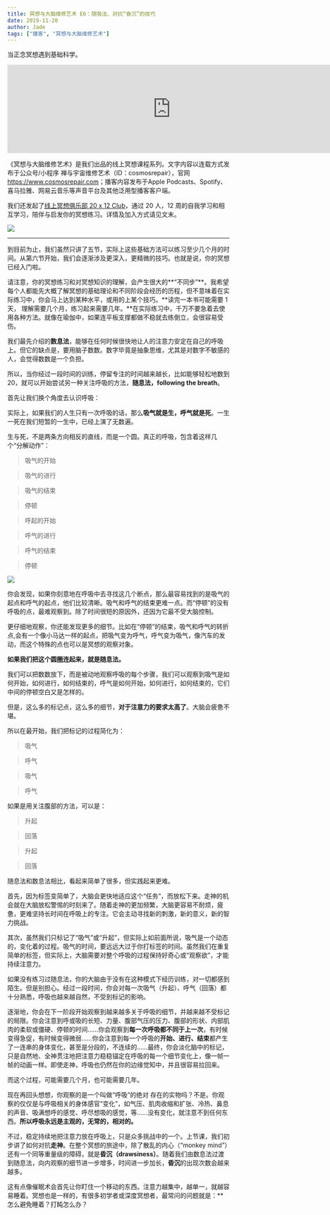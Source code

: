 ```yaml
---
title: 冥想与大脑维修艺术 E6：随吸法、对抗“昏沉”的技巧
date: 2019-11-20
author: Jade
tags: ["播客", "冥想与大脑维修艺术"]
---
```


当正念冥想遇到基础科学。

<!--more-->

<iframe src="https://fireside.fm/player/v2/_A1PHktO+kDIG6Ycm?theme=light" width="740" height="200" frameborder="0" scrolling="no"></iframe>

《冥想与大脑维修艺术》是我们出品的线上冥想课程系列。文字内容以连载方式发布于公众号/小程序 禅与宇宙维修艺术（ID：cosmosrepair），官网 <https://www.cosmosrepair.com>；播客内容发布于Apple Podcasts、Spotify、喜马拉雅、网易云音乐等声音平台及其他泛用型播客客户端。

我们还发起了[线上冥想俱乐部 20 x 12 Club](https://mp.weixin.qq.com/s?__biz=MzA5Nzk4MDMxMg==&mid=2247484834&idx=1&sn=ebd2c537b12e63baef2e9eaac505c26b&chksm=9099df55a7ee5643ab84485931d52082bbb2a6ee7078bdd536faf2cbbcb7bb22783aeaf13d4b&scene=21#wechat_redirect)，通过 20 人，12 周的自我学习和相互学习，陪伴与启发你的冥想练习。详情及加入方式请见文末。

![](https://tva1.sinaimg.cn/large/006y8mN6ly1g8h6s92wczj312w0gkh3o.jpg)

- - - - - 

到目前为止，我们虽然只讲了五节，实际上这些基础方法可以练习至少几个月的时间。从第六节开始，我们会逐渐涉及更深入，更精微的技巧。也就是说，你的冥想已经入门啦。

请注意，你的冥想练习和对冥想知识的理解，会产生很大的**“不同步”**。我希望每个人都能先大概了解冥想的基础理论和不同阶段会经历的历程，但不意味着在实际练习中，你会马上达到某种水平，或用的上某个技巧。**读完一本书可能需要 1 天， 理解需要几个月，练习起来需要几年。**在实际练习中，千万不要急着去使用各种方法。就像在瑜伽中，如果连平板支撑都做不稳就去练倒立，会很容易受伤。

我们最先介绍的**数息法**，能够在任何时候很快地让人的注意力安定在自己的呼吸上。但它的缺点是，要用脑子数数。数字毕竟是抽象思维，尤其是对数字不敏感的人，会觉得数数是一个负担。

所以，当你经过一段时间的训练，停留专注的时间越来越长，比如能够轻松地数到 20，就可以开始尝试另一种关注呼吸的方法，**随息法，following the breath**。

首先让我们换个角度去认识呼吸：

实际上，如果我们的人生只有一次呼吸的话，那么**吸气就是生，呼气就是死**。一生一死在我们短暂的一生中，已经上演了无数遍。

生与死，不是两条方向相反的直线，而是一个圆。真正的呼吸，包含着这样几个“分解动作”：

> 吸气的开始

> 吸气的进行

> 吸气的结束

> 停顿

> 呼起的开始

> 呼气的进行

> 呼气的结束

> 停顿

![](https://cosmosrepair-1257028016.cos.ap-beijing.myqcloud.com/41574216874_.pic_hd.jpg)

你会发现，如果你刻意地在呼吸中去寻找这几个断点，那么最容易找到的是吸气的起点和呼气的起点，他们比较清晰。吸气和呼气的结束更难一点。而“停顿”的没有呼吸的点，最难观察到。除了时间很短的原因外，还因为它最不受大脑控制。

更仔细地观察，你还能发现更多的细节。比如在“停顿”的结束，吸气和呼气的转折点,会有一个像小马达一样的起点，把吸气变为呼气，呼气变为吸气，像汽车的发动，而这个特殊的点也可以是冥想的观察对象。

**如果我们把这个圆圈连起来，就是随息法。**

我们可以把数数放下，而是被动地观察呼吸的每个步骤，我们可以观察到吸气是如何开始，如何进行，如何结束的，呼气是如何开始，如何进行，如何结束的，它们中间的停顿空白又是怎样的。

但是，这么多的标记点，这么多的细节，**对于注意力的要求太高了**。大脑会疲惫不堪。

所以在最开始，我们把标记的过程简化为：

>  吸气

> 呼气

> 吸气

> 呼气

如果是用关注腹部的方法，可以是：

> 升起

> 回落

> 升起

>回落

随息法和数息法相比，看起来简单了很多，但实践起来更难。

首先，因为标签变简单了，大脑会更快地适应这个“任务”，而放松下来。走神的机会就在大脑放松警惕的时刻来了。随着走神的更加频繁，大脑更容易不耐烦，疲惫，更难坚持长时间在呼吸上的专注。它会主动寻找新的刺激，新的意义，新的智力挑战。

其次，虽然我们只标记了“吸气”或“升起”，但实际上如前面所说，吸气是一个动态的，变化着的过程。吸气的时间，要远远大过于你打标签的时间。虽然我们在重复简单的标签，但实际上，大脑需要对整个呼吸的过程保持好奇心或“观察欲”，才能持续注意力。

如果没有练习过随息法，你的大脑由于没有在这种模式下经历训练，对一切都感到陌生。但是别担心。经过一段时间，你会对每一次吸气（升起）、呼气（回落）都十分熟悉，呼吸也越来越自然，不受到标记的影响。

逐渐地，你会在下一阶段开始观察到越来越多关于呼吸的细节，并越来越不受标记的局限。你会注意到呼或吸的长短、力量、腹部气压的压力、腹部的形状、内部肌肉的柔软或僵硬、停顿的时间……你会观察到**每一次呼吸都不同于上一次**，有时候变得急促，有时候变得微弱……你会注意到每一个呼吸的**开始、进行、结束**都产生了一连串的身体变化，甚至是分段的，不连续的……最终，你会淡化脑中的标记，只是自然地、全神贯注地把注意力稳稳锚定在呼吸的每一个细节变化上，像一帧一帧的动画一样。即使走神，呼吸也仍然在你的边缘觉知中，并且很容易拉回来。

而这个过程，可能需要几个月，也可能需要几年。

现在再回头想想，你观察的是一个叫做“呼吸”的绝对 存在的实物吗？不是。你观察的仅仅是与呼吸相关的身体感官“变化”，如气压、肌肉收缩和扩张、冷热、鼻息的声音、吸满想呼的感觉、呼尽想吸的感觉，等……没有变化，就注意不到任何东西。**所以呼吸永远是主观的，无常的，相对的。**

不过，稳定持续地把注意力放在呼吸上，只是众多挑战中的一个。上节课，我们初步讲了如何对抗**走神**。在整个冥想的旅途中，除了散乱的内心（“monkey mind”）还有一个同等重量级的障碍，就是**昏沉（drawsiness）**。随着我们由数息法过渡到随息法，向内观察的细节进一步增多，时间进一步加长，**昏沉**的出现次数会越来越多。

这有点像催眠术会首先让你盯住一个移动的东西。注意力越集中，越单一，就越容易睡着。冥想也是一样的，有很多初学者或深度冥想者，最常问的问题就是：**怎么避免睡着？打盹怎么办？

